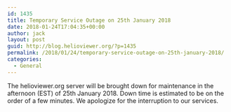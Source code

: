 ```yaml
---
id: 1435
title: Temporary Service Outage on 25th January 2018
date: 2018-01-24T17:04:35+00:00
author: jack
layout: post
guid: http://blog.helioviewer.org/?p=1435
permalink: /2018/01/24/temporary-service-outage-on-25th-january-2018/
categories:
  - General
---
```

The helioviewer.org server will be brought down for maintenance in the afternoon (EST) of 25th January 2018. Down time is estimated to be on the order of a few minutes. We apologize for the interruption to our services.

